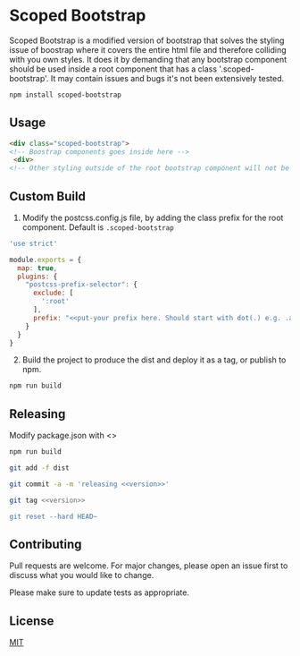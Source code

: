 # Scoped Bootstrap 

Scoped Bootstrap is a modified version of bootstrap that solves the styling issue of boostrap where it covers the entire html file and therefore colliding with you own styles. It does it by demanding that any bootstrap component should be used inside a root component that has a class '.scoped-bootstrap'. It may contain issues and bugs it's not been extensively tested.   


```bash
npm install scoped-bootstrap
```

## Usage
```html
<div class="scoped-bootstrap">
<!-- Boostrap components goes inside here -->
 <div>
<!-- Other styling outside of the root bootstrap component will not be affected by bootstrap styling. -->
```

## Custom Build 
1. Modify the postcss.config.js file, by adding the class prefix for the root component. Default is `.scoped-bootstrap`

```javascript
'use strict'

module.exports = {
  map: true,
  plugins: {
    "postcss-prefix-selector": {
      exclude: [
        ':root'
      ],
      prefix: "<<put-your prefix here. Should start with dot(.) e.g. .ampath-fe>>"
    }
  }
}
```
2. Build the project to produce the dist and deploy it as a tag, or publish to npm.
```bash
npm run build
```

## Releasing
Modify package.json with <<version>>
```bash
npm run build

git add -f dist

git commit -a -m 'releasing <<version>>'

git tag <<version>>

git reset --hard HEAD~
```


## Contributing
Pull requests are welcome. For major changes, please open an issue first to discuss what you would like to change.

Please make sure to update tests as appropriate.

## License
[MIT](https://choosealicense.com/licenses/mit/)